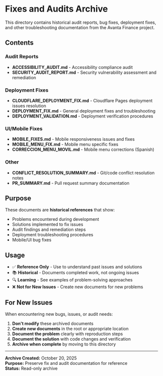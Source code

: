 # Fixes and Audits Archive

This directory contains historical audit reports, bug fixes, deployment fixes, and other troubleshooting documentation from the Avanta Finance project.

## Contents

### Audit Reports
- **ACCESSIBILITY_AUDIT.md** - Accessibility compliance audit
- **SECURITY_AUDIT_REPORT.md** - Security vulnerability assessment and remediation

### Deployment Fixes
- **CLOUDFLARE_DEPLOYMENT_FIX.md** - Cloudflare Pages deployment issues resolution
- **DEPLOYMENT_FIX.md** - General deployment fixes and troubleshooting
- **DEPLOYMENT_VALIDATION.md** - Deployment verification procedures

### UI/Mobile Fixes
- **MOBILE_FIXES.md** - Mobile responsiveness issues and fixes
- **MOBILE_MENU_FIX.md** - Mobile menu specific fixes
- **CORRECCION_MENU_MOVIL.md** - Mobile menu corrections (Spanish)

### Other
- **CONFLICT_RESOLUTION_SUMMARY.md** - Git/code conflict resolution notes
- **PR_SUMMARY.md** - Pull request summary documentation

## Purpose

These documents are **historical references** that show:
- Problems encountered during development
- Solutions implemented to fix issues
- Audit findings and remediation steps
- Deployment troubleshooting procedures
- Mobile/UI bug fixes

## Usage

- ✅ **Reference Only** - Use to understand past issues and solutions
- 📚 **Historical** - Documents completed work, not ongoing issues
- 🔍 **Learning** - See examples of problem-solving approaches
- ❌ **Not for New Issues** - Create new documents for new problems

## For New Issues

When encountering new bugs, issues, or audit needs:

1. **Don't modify** these archived documents
2. **Create new documents** in the root or appropriate location
3. **Document the problem** clearly with reproduction steps
4. **Document the solution** with code changes and verification
5. **Archive when complete** by moving to this directory

---

**Archive Created:** October 20, 2025  
**Purpose:** Preserve fix and audit documentation for reference  
**Status:** Read-only archive
